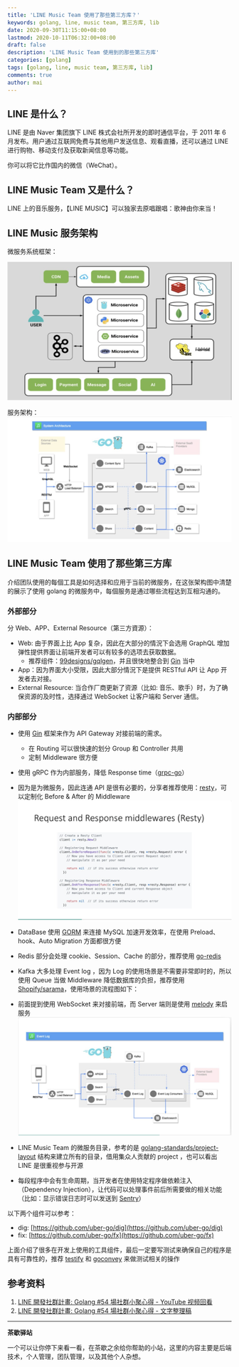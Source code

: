 ```yaml
---
title: 'LINE Music Team 使用了那些第三方库？'
keywords: golang, line, music team, 第三方库, lib
date: 2020-09-30T11:15:00+08:00
lastmod: 2020-10-11T06:32:00+08:00
draft: false
description: 'LINE Music Team 使用到的那些第三方库'
categories: [golang]
tags: [golang, line, music team, 第三方库, lib]
comments: true
author: mai
---
```


## LINE 是什么？

LINE 是由 Naver 集团旗下 LINE 株式会社所开发的即时通信平台，于 2011 年 6 月发布。用户通过互联网免费与其他用户发送信息、观看直播，还可以通过 LINE 进行购物、移动支付及获取新闻信息等功能。

你可以将它比作国内的微信（WeChat）。

## LINE Music Team 又是什么？

LINE 上的音乐服务，【LINE MUSIC】可以独家去原唱跟唱：歌神由你来当！

## LINE Music 服务架构

微服务系统框架：

![](https://raw.githubusercontent.com/yangwenmai/maiyang.me/master/blog/line_micro_service_system.png)

服务架构：
![](https://raw.githubusercontent.com/yangwenmai/maiyang.me/master/blog/line_system_arch.png)

## LINE Music Team 使用了那些第三方库

介绍团队使用的每個工具是如何选择和应用于当前的微服务，在这张架构图中清楚的展示了使用 golang 的微服务中，每個服务是通过哪些流程达到互相沟通的。

### 外部部分

分 Web、APP、External Resource（第三方資源）：

- Web: 由于界面上比 App 复杂，因此在大部分的情況下会选用 GraphQL 增加弹性提供界面让前端开发者可以有较多的选项去获取数据。
  - 推荐组件：[99designs/gqlgen](https://github.com/99designs/gqlgen)，并且很快地整合到 [Gin](https://github.com/gin-gonic/gin) 当中
- App：因为界面大小受限，因此大部分情況下是提供 RESTful API 让 App 开发者去对接。
- External Resource: 当合作厂商更新了资源（比如: 音乐、歌手）时，为了确保资源的及时性，选择通过 WebSocket 让客户端和 Server 通信。

### 内部部分

- 使用 [Gin](https://github.com/gin-gonic/gin) 框架来作为 API Gateway 对接前端的需求。
  - 在 Routing 可以很快速的划分 Group 和 Controller 共用
  - 定制 Middleware 很方便
- 使用 gRPC 作为内部服务，降低 Response time（[grpc-go](https://github.com/grpc/grpc-go)）
- 因为是为微服务，因此连通 API 是很有必要的，分享者推荐使用：[resty](https://github.com/go-resty/resty)，可以定制化 Before & After 的 Middleware
![](https://raw.githubusercontent.com/yangwenmai/maiyang.me/master/blog/line_resty_guide.png)
- DataBase 使用 [GORM](https://github.com/go-gorm/gorm) 来连接 MySQL 加速开发效率，在使用 Preload、hook、Auto Migration 方面都很方便
- Redis 部分会处理 cookie、Session、Cache 的部分，推荐使用 [go-redis](https://github.com/go-redis/redis)
- Kafka 大多处理 Event log ，因为 Log 的使用场景是不需要非常即时的，所以使用 Queue 当做 Middleware 降低数据库的负担，推荐使用 [Shopify/sarama](https://github.com/Shopify/sarama)，使用场景的流程图如下：

- 前面提到使用 WebSocket 来对接前端，而 Server 端则是使用 [melody](https://github.com/olahol/melody) 来启服务
![](https://raw.githubusercontent.com/yangwenmai/maiyang.me/master/blog/line_kafka_event_log.png)
- LINE Music Team 的微服务目录，参考的是 [golang-standards/project-layout](https://github.com/golang-standards/project-layout) 结构来建立所有的目录，借用集众人贡献的 project ，也可以看出 LINE 是很重视参与开源

- 每段程序中会有生命周期，当开发者在使用特定程序做依赖注入（Dependency Injection），让代码可以处理事件前后所需要做的相关功能（比如：显示错误日志时可以发送到 [Sentry](https://sentry.io/welcome/)）

以下两个组件可以参考：

- dig: [https://github.com/uber-go/dig](https://github.com/uber-go/dig)
- fix: [https://github.com/uber-go/fx](https://github.com/uber-go/fx)

上面介绍了很多在开发上使用的工具组件，最后一定要写测试来确保自己的程序是具有可靠性的，推荐 [testify](https://github.com/stretchr/testify) 和 [goconvey](https://github.com/smartystreets/goconvey) 来做测试相关的操作

## 参考资料

1. [LINE 開發社群計畫: Golang #54 場社群小聚心得 - YouTube 视频回看](https://youtu.be/ShZsxFl0Ph4)
2. [LINE 開發社群計畫: Golang #54 場社群小聚心得 - 文字整理稿](https://engineering.linecorp.com/zh-hant/blog/20200923-golangtw/)

----

**茶歇驿站**

一个可以让你停下来看一看，在茶歇之余给你帮助的小站，这里的内容主要是后端技术，个人管理，团队管理，以及其他个人杂想。
